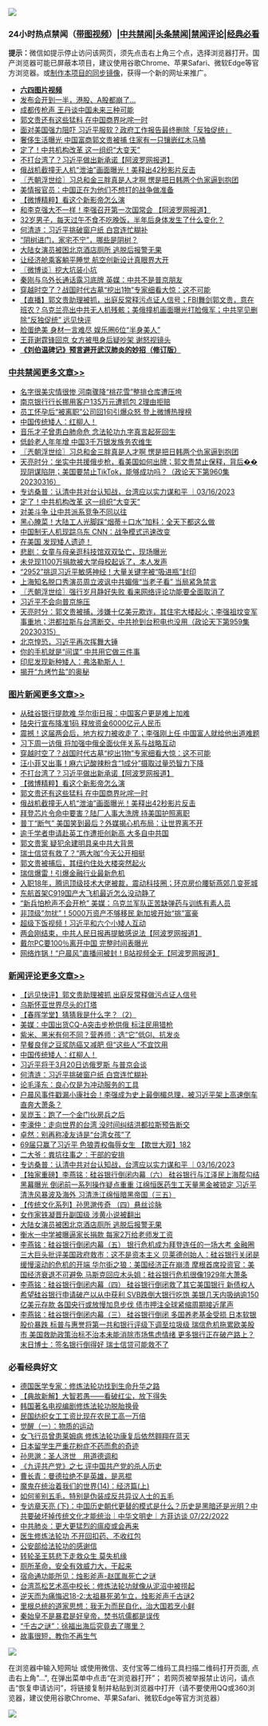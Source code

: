 ![](https://raw.githubusercontent.com/jsvpn/jsproxy/dev/64photo/fqnews-qr.jpg)

<div id="tt">
<h3>24小时热点禁闻（<a href="https://aaa.v2dns.tk/?QAjUl=BgRp5UNKRn&T5Vk=fPVH&Q59Ab=WxGE" target="_blank">带图视频</a>）|<a href="#%E4%B8%AD%E5%85%B1%E7%A6%81%E9%97%BB%E6%9B%B4%E5%A4%9A%E6%96%87%E7%AB%A0">中共禁闻</a>|<a href="#%E5%9B%BE%E7%89%87%E6%96%B0%E9%97%BB%E6%9B%B4%E5%A4%9A%E6%96%87%E7%AB%A0">头条禁闻</a>|<a href="#%E6%96%B0%E9%97%BB%E8%AF%84%E8%AE%BA%E6%9B%B4%E5%A4%9A%E6%96%87%E7%AB%A0">禁闻评论|<a href="#%E5%BF%85%E7%9C%8B%E7%BB%8F%E5%85%B8%E5%A5%BD%E6%96%87">经典必看</a></h3>
<div><b>提示：</b>微信如提示停止访问该网页，须先点击右上角三个点，选择浏览器打开。国产浏览器可能已屏蔽本项目，建议使用谷歌Chrome、苹果Safari、微软Edge等官方浏览器。或<a href="%E5%88%B6%E4%BD%9Cgit%E7%A6%81%E9%97%BB%E9%95%9C%E5%83%8F.md">制作本项目的同步镜像</a>，获得一个新的网址来推广。</div>
<ul>
<li><b><a href="http://d2.v2rss.gq/64.mp4" target="_blank">六四图片视频</a></b></li>
<li><a href="/finance/20230317/1860814.md">发布会开到一半，港股、A股都崩了…</a></li>
<li><a href="/baitai/20230317/1860825.md">成都传枪声 王丹谈中国未来三种可能</a></li>
<li><a href="/topimagenews/20230317/1860860.md">郭文贵还有这些猛料 在中国商界叱咤一时</a></li>
<li><a href="/baitai/20230317/1860826.md">面对美国强力阻吓 习近平服软？政府工作报告最终删除「反独促统」</a></li>
<li><a href="/cnnews/20230317/1860765.md">奢侈生活曝光 中国富商郭文贵被捕 住家有一只镶嵌红木马桶</a></li>
<li><a href="/cbnews/20230317/1860813.md">定了！中共机构改革 这一组织“大变天”</a></li>
<li><a href="/topimagenews/20230317/1860966.md">不打台湾了？习近平做出新承诺【阿波罗网报道】</a></li>
<li><a href="/topimagenews/20230316/1860715.md">俄战机截撞无人机“泄油”画面曝光！美释出42秒影片反击</a></li>
<li><a href="/cbnews/20230317/1860980.md">〖兲朝浮世绘〗习总和金三胖真是人才啊 愣是把日韩两个仇家逼到抱团</a></li>
<li><a href="/headline/20230317/1860839.md">美情报官员：中国正在为他们不想打的战争做准备</a></li>
<li><a href="/topimagenews/20230317/1860952.md">【微博精粹】看这个新影帝怎么演</a></li>
<li><a href="/cnnews/20230317/1860959.md">和李克强大不一样！李强召开第一次国常会 【阿波罗网报道】</a></li>
<li><a href="/health/20230317/1860904.md">32岁男子，每天过午不食不吃晚饭，半年后身体发生了什么变化？</a></li>
<li><a href="/comments/20230317/1861039.md">何清涟：习近平挑破窗户纸 白宫连忙糊补</a></li>
<li><a href="/lifebaike/20230317/1861005.md">“阴树进门，家宅不宁”，哪些是阴树？</a></li>
<li><a href="/comments/20230317/1860847.md">大陆女演员被困北京酒店厕所 逃脱后报警无果</a></li>
<li><a href="/cnnews/20230317/1860807.md">让经济舱乘客躺平睡觉 航空创新设计真眼界大开</a></li>
<li><a href="/ssgc/20230317/1860874.md">〖微博谈〗挖大坑装小坑</a></li>
<li><a href="/baitai/20230317/1860937.md">秦刚与乌外长通话露习底牌 英媒：中共不是普京朋友</a></li>
<li><a href="/topimagenews/20230317/1861048.md">穿越时空了？战国时代古墓“挖出1物”专家细看大惊：这不可能</a></li>
<li><a href="/sohnews/20230317/1860858.md">【直播】郭文贵助理被抓，出庭反常释污点证人信号；FBI舞剑郭文贵，意在班农？乌克兰亮出中共无人机残骸；美俄撞机画面曝光打脸俄军；中共罕见删除“反独促统” 远见快评</a></li>
<li><a href="/yule/20230317/1861018.md">脸蛋绝美 身材一言难尽 娱乐圈6位“半身美人”</a></li>
<li><a href="/yule/20230317/1860819.md">王菲谢霆锋回京 女方被甩身后疑吵架 谢怒视镜头</a></li>
<li><b><a href="/comments/20200207/1272816.md" target="_blank">《刘伯温碑记》预言避开武汉肺炎的妙招（修订版）</a></b></li>
</ul>
</div>

<div class="catlist">
<h3><a href="/cbnews/" target="_blank">中共禁闻</a><span><a href="/cbnews/" target="_blank" rel="nofollow">更多文章>></a></span></h3>
<ul>
<li><a href="/cbnews/20230317/1861150.md" target="_blank">名字很美灾情很惨 河南骤降“桃花雪”整排仓库遭压垮</a></li>
<li><a href="/cbnews/20230317/1861120.md" target="_blank">南京银行行长挪用客户135万元遭抓包 2理由拒赔</a></li>
<li><a href="/cbnews/20230317/1861109.md" target="_blank">员工怀孕后“被离职”公司回1句引爆众怒 登上微博热搜榜</a></li>
<li><a href="/comments/20230317/1861101.md" target="_blank">中国传统矮人：红柳人！</a></li>
<li><a href="/cbnews/20230317/1859793.md" target="_blank">音乐才子曾患白肺命危 念法轮功九字真言起死回生</a></li>
<li><a href="/cbnews/20230317/1861019.md" target="_blank">低龄老人年年增 中国3千万银发族务农维生</a></li>
<li><a href="/cbnews/20230317/1860980.md" target="_blank">〖兲朝浮世绘〗习总和金三胖真是人才啊 愣是把日韩两个仇家逼到抱团</a></li>
<li><a href="/cbnews/20230317/1860915.md" target="_blank">天亮时分：坐实中共援俄步枪，看美国如何出牌；郭文贵禁止保释，背后��现阴谋陷阱；美国要禁止TikTok，能够成功吗？（政论天下第960集 20230316）</a></li>
<li><a href="/comments/20230317/1860869.md" target="_blank">专访桑普：认清中共对台认知战，台湾应以实力谋和平 ｜03/16/2023</a></li>
<li><a href="/cbnews/20230317/1860813.md" target="_blank">定了！中共机构改革 这一组织“大变天”</a></li>
<li><a href="/cbnews/20230316/1860731.md" target="_blank">对美斗争 让中共派系竞争不同以往</a></li>
<li><a href="/cbnews/20230316/1860691.md" target="_blank">黑心腌菜！大陆工人光脚踩“烟蒂＋口水”加料：全天下都这么做</a></li>
<li><a href="/cbnews/20230316/1860659.md" target="_blank">中国制无人机现踪乌东 CNN：战争模式迅速改变</a></li>
<li><a href="/comments/20230316/1860656.md" target="_blank">在美国 发现矮人遗迹！</a></li>
<li><a href="/cbnews/20230316/1860622.md" target="_blank">悲剧：女童与母亲逛科技馆双双坠亡，现场曝光</a></li>
<li><a href="/cbnews/20230316/1860614.md" target="_blank">未兑现1100万捐款被大学母校起诉了，本人发声</a></li>
<li><a href="/cbnews/20230316/1860550.md" target="_blank">“2952”挑逗习近平敏感神经！大量关键字被“吸进瓶”封印</a></li>
<li><a href="/cbnews/20230316/1860549.md" target="_blank">上海知名脱口秀演员周立波讽中共媚俄“当老子看” 当局紧急禁言</a></li>
<li><a href="/cbnews/20230316/1860522.md" target="_blank">〖兲朝浮世绘〗强行岁月静好失败 看来网络评论功能要全面取消了</a></li>
<li><a href="/cbnews/20230316/1860480.md" target="_blank">习近平不会向普京施压</a></li>
<li><a href="/cbnews/20230316/1860456.md" target="_blank">天亮时分：郭文贵被捕，涉嫌十亿美元欺诈，其住宅大楼起火；李强祖坟变军事重地；洪都拉斯与台湾断交，中共抢到台积电也没用（政论天下第959集 20230315）</a></li>
<li><a href="/cbnews/20230316/1860355.md" target="_blank">北京惶恐，习近平再次挥舞大锤</a></li>
<li><a href="/cbnews/20230316/1860308.md" target="_blank">你的手机就是“间谍” 中共用它做三件事</a></li>
<li><a href="/comments/20230315/1860294.md" target="_blank">印尼发现新种矮人：弗洛勒斯人！</a></li>
<li><a href="/comments/20230315/1860136.md" target="_blank">揭开“九烤竹盐”的奥秘</a></li>

</ul>
</div>
<div class="catlist">
<h3><a href="/topimagenews/" target="_blank">图片新闻</a><span><a href="/topimagenews/" target="_blank" rel="nofollow">更多文章>></a></span></h3>
<ul>
<li><a href="/topimagenews/20230317/1861148.md" target="_blank">从硅谷银行提款难 华尔街日报：中国客户更是难上加难</a></li>
<li><a href="/topimagenews/20230317/1861147.md" target="_blank">陆央行宣布降准1码 释放资金6000亿元人民币</a></li>
<li><a href="/topimagenews/20230317/1861103.md" target="_blank">震撼！这届两会后，地方权力被收走了；李强刚上任 中国富人就给他出道难题</a></li>
<li><a href="/topimagenews/20230317/1861049.md" target="_blank">习下周一访俄 将加强中俄全面伙伴关系与战略互动</a></li>
<li><a href="/topimagenews/20230317/1861048.md" target="_blank">穿越时空了？战国时代古墓“挖出1物”专家细看大惊：这不可能</a></li>
<li><a href="/topimagenews/20230317/1861002.md" target="_blank">汪小菲又出事！麻六记酸辣粉含“1成分”摄取过量恐智力下降</a></li>
<li><a href="/topimagenews/20230317/1860966.md" target="_blank">不打台湾了？习近平做出新承诺【阿波罗网报道】</a></li>
<li><a href="/topimagenews/20230317/1860952.md" target="_blank">【微博精粹】看这个新影帝怎么演</a></li>
<li><a href="/topimagenews/20230317/1860860.md" target="_blank">郭文贵还有这些猛料 在中国商界叱咤一时</a></li>
<li><a href="/topimagenews/20230316/1860715.md" target="_blank">俄战机截撞无人机“泄油”画面曝光！美释出42秒影片反击</a></li>
<li><a href="/topimagenews/20230316/1860613.md" target="_blank">拜登芯片令命中要害？陆厂人事大洗牌 持美国护照离职</a></li>
<li><a href="/topimagenews/20230316/1860612.md" target="_blank">普丁“断气” 美国笑到最后？外媒揭心机布局：让世界离不开</a></li>
<li><a href="/topimagenews/20230316/1860599.md" target="_blank">逾千学者申请赴英工作遭拒创新高 大多自中共国</a></li>
<li><a href="/topimagenews/20230316/1860567.md" target="_blank">郭文贵案 疑犯余建明具亲中共大背景</a></li>
<li><a href="/topimagenews/20230316/1860478.md" target="_blank">瑞士信贷有救了？“两大咖”今天公开相挺</a></li>
<li><a href="/topimagenews/20230316/1860398.md" target="_blank">郭文贵被捕后，其纽约住处大楼突然起火</a></li>
<li><a href="/topimagenews/20230316/1860354.md" target="_blank">瑞信爆雷！引爆金融行业最新危机</a></li>
<li><a href="/topimagenews/20230315/1860222.md" target="_blank">入职18年，腾讯顶级技术大佬被裁，震动科技圈；环京房价腰斩燕郊几变死城</a></li>
<li><a href="/topimagenews/20230315/1860143.md" target="_blank">东航首架C919国产大飞机最近怎么没动静了</a></li>
<li><a href="/topimagenews/20230315/1860142.md" target="_blank">“新兵怕枪声不会开枪” 美媒：乌克兰军队正苦缺弹药与训练有素人员</a></li>
<li><a href="/topimagenews/20230315/1860126.md" target="_blank">非顶级&#8221;勿扰&#8221;！5000万资产不够移民 新加坡开始“挑”富豪</a></li>
<li><a href="/topimagenews/20230315/1860071.md" target="_blank">超级下饭视频！习近平和六个小矮人互动</a></li>
<li><a href="/topimagenews/20230315/1860046.md" target="_blank">两会刚结束，中共人民日报再提敏感说法【阿波罗网报道】</a></li>
<li><a href="/topimagenews/20230315/1860015.md" target="_blank">戴尔PC要100％离开中国 完整时间表曝光</a></li>
<li><a href="/topimagenews/20230315/1859988.md" target="_blank">网络炸锅！“户晨风”直播间被封！B站视频全无【阿波罗网报道】</a></li>

</ul>
</div>
<div class="catlist">
<h3><a href="/comments/" target="_blank">新闻评论</a><span><a href="/comments/" target="_blank" rel="nofollow">更多文章>></a></span></h3>
<ul>
<li><a href="/comments/20230317/1861134.md" target="_blank">【远见快评】郭文贵助理被抓 出庭反常释做污点证人信号</a></li>
<li><a href="/comments/20230317/1861133.md" target="_blank">乌斯怀亚世界尽头的灯塔</a></li>
<li><a href="/comments/20230317/1861132.md" target="_blank">【春晖学堂】猜猜我是什么字？（2）</a></li>
<li><a href="/comments/20230317/1861113.md" target="_blank">美媒：中国出货CQ-A突击步枪供俄 标注民用猎枪</a></li>
<li><a href="/comments/20230317/1861112.md" target="_blank">紫米、黑米有何不同？营养师：选“它”低GI、抗发炎</a></li>
<li><a href="/comments/20230317/1861111.md" target="_blank">早餐良伴之豆浆防癌又减肥 但“这些人”不宜饮用</a></li>
<li><a href="/comments/20230317/1861101.md" target="_blank">中国传统矮人：红柳人！</a></li>
<li><a href="/comments/20230317/1861082.md" target="_blank">习近平将于3月20日访俄罗斯 与普京会谈</a></li>
<li><a href="/comments/20230317/1861039.md" target="_blank">何清涟：习近平挑破窗户纸 白宫连忙糊补</a></li>
<li><a href="/comments/20230317/1861004.md" target="_blank">论毛泽东：良心仅是为冲动服务的工具</a></li>
<li><a href="/comments/20230317/1861001.md" target="_blank">户晨风事件戳漏小康社会！李强成为史上最倒楣总理，被习近平架上高速倒车直奔大萧条？</a></li>
<li><a href="/comments/20230317/1860969.md" target="_blank">吴崑玉：跑了一个金门伙房兵之后</a></li>
<li><a href="/comments/20230317/1860968.md" target="_blank">李濠仲：走向世界的台湾 没时间纠结洪都拉斯预告断交</a></li>
<li><a href="/comments/20230317/1860957.md" target="_blank">卓然：别再称凌友诗是“台湾女孩”了</a></li>
<li><a href="/comments/20230317/1860928.md" target="_blank">69届只赢了习近平 色狼弄权侮辱女生 【欺世大观】182</a></li>
<li><a href="/comments/20230317/1860907.md" target="_blank">二大爷：粪坑往事之：干部的安排</a></li>
<li><a href="/comments/20230317/1860869.md" target="_blank">专访桑普：认清中共对台认知战，台湾应以实力谋和平 ｜03/16/2023</a></li>
<li><a href="/comments/20230317/1860865.md" target="_blank">【独家重磅】李燕铭：硅谷银行倒闭内幕（六） 硅谷银行与江泽民上海帮勾结黑幕曝光 倒闭前一系列操作疑点重重 江绵恒医药生工天量黑金被锁定 习近平清洗风暴波及海外 习清洗江绵恒暗黑帝国（三五）</a></li>
<li><a href="/comments/20230317/1860849.md" target="_blank">【传统文化系列】孙思邈传奇 （四）悬丝诊脉</a></li>
<li><a href="/comments/20230317/1860848.md" target="_blank">女作家铁凝晋升副国级 涉黄小说被翻出</a></li>
<li><a href="/comments/20230317/1860847.md" target="_blank">大陆女演员被困北京酒店厕所 逃脱后报警无果</a></li>
<li><a href="/comments/20230317/1860846.md" target="_blank">衡水一中学被曝逼家长捐款 每家2万给老师发工资</a></li>
<li><a href="/comments/20230317/1860778.md" target="_blank">李燕铭：硅谷银行倒闭内幕（五） 银行危机成为拜登连任的一场大考 金融圈三大巨头批评美国政府救市：这不是资本主义 贝莱德创始人：硅谷银行关闭是缓慢滚动的危机的开端 华尔街之狼：美国经济正在崩溃 摩根首席投资官：美国经济衰退不可避免 马斯克回应木头姐：硅谷银行危机很像1929年大萧条</a></li>
<li><a href="/comments/20230317/1860776.md" target="_blank">李燕铭：硅谷银行倒闭内幕（四） 硅谷银行倒闭救了其它美国银行 新债权人希望硅谷银行申请破产以从中获利 SVB跌倒大银行吃饱 美银几天内吸纳逾150亿美元存款 各国央行或放慢加息步伐 债市押注全球紧缩周期接近尾声</a></li>
<li><a href="/comments/20230316/1860750.md" target="_blank">李燕铭：硅谷银行倒闭内幕（三） 硅谷银行倒闭 多国养老基金受损 日本软银股价暴跌 标普与惠誉将第一共和银行评级下调至垃圾级 瑞信危机拖累欧美股市 美国救助政策治标不治本未能消除市场焦虑情绪 更多银行正在破产路上？末日博士：签名银行倒得好 瑞士信贷可能救不了</a></li>

</ul>
</div>

<div class="catlist">
<h3>必看经典好文</h3>
<ul>
<li><a href="/comments/20200607/783186.md" target="_blank">德国医学专家：修炼法轮功找到生命升华之路</a></li>
<li><a href="/comments/20201217/1449706.md" target="_blank">【典故新解】大智若愚——看破红尘，放下得失</a></li>
<li><a href="/comments/20210805/1600200.md" target="_blank">韩国著名电视编剧修炼法轮功脱胎换骨</a></li>
<li><a href="/lifebaike/20200515/1328783.md" target="_blank">民国纺织女工工资比现在农民工高一万倍</a></li>
<li><a href="/comments/20200810/1377609.md" target="_blank">觉醒（一）：物质的运动</a></li>
<li><a href="/cnnews/20210512/1544604.md" target="_blank">女飞行员曾患莱姆病 修炼法轮功康复后依然翱翔在蓝天</a></li>
<li><a href="/comments/20210324/1511732.md" target="_blank">日本留学生严重花粉症不药而愈的奇迹</a></li>
<li><a href="/comments/20210216/1488350.md" target="_blank">孙思邈：圣人济世　用道德调和</a></li>
<li><a href="/bookonline/20131116/201048.md" target="_blank">《九评共产党》之七 评中国共产党的杀人历史</a></li>
<li><a href="/comments/20220727/1763613.md" target="_blank">曹长青：曼德拉绝不是英雄，是恶棍</a></li>
<li><a href="/topimagenews/20180605/953415.md" target="_blank">魔鬼在统治着我们的世界(14)：经济篇(上)</a></li>
<li><a href="/comments/20221120/1813928.md" target="_blank">如何鉴别五毛，特别是伪装成反共异议人士的五毛</a></li>
<li><a href="/bannedvideo/20220723/1761909.md" target="_blank">专访章天亮 (下)：中国历史朝代更替的模式是什么？历史是黑暗还是光明？中共要破坏掉传统文化才能统治｜中华文明史｜方菲访谈 07/22/2022</a></li>
<li><a href="/comments/20200211/1275071.md" target="_blank">中共肺炎：更大更猛烈的瘟疫或会再来</a></li>
<li><a href="/cbnews/20211114/1652055.md" target="_blank">医生修炼法轮功 不开回扣药、不收红包</a></li>
<li><a href="/aomi/history/20210111/1465363.md" target="_blank">公安部给法轮功的感谢信</a></li>
<li><a href="/health/20141127/823595.md" target="_blank">转轮圣王慈悲下走救众生 莫失机缘</a></li>
<li><a href="/comments/20220605/1742040.md" target="_blank">厕所革命，安全有效威力大，干起来</a></li>
<li><a href="/tculture/20151001/455916.md" target="_blank">宿命通功能所见：烛影斧声-赵匡胤死亡之谜</a></li>
<li><a href="/cbnews/20220707/1755000.md" target="_blank">台湾茑松艺术高中校长：修炼法轮功就像从泥沼中被捞起</a></li>
<li><a href="/tculture/20190304/1091070.md" target="_blank">逆天而为痛悔迟18-2:太祖暴死弟乍立，烛影斧声千古谜2</a></li>
<li><a href="/tculture/20171201/863884.md" target="_blank">里根总统的道家思想：我无为而民自化，治大国若烹小鲜</a></li>
<li><a href="/lifebaike/20210407/1521258.md" target="_blank">秦始皇不是暴君是好皇帝，焚书坑儒都是误传</a></li>
<li><a href="/lifebaike/20210704/1580186.md" target="_blank">“千古之谜”：徐福出海后究竟去了哪里？</a></li>
<li><a href="/funmedia/20210802/1598610.md" target="_blank">故事很短，教你不再生气</a></li>

</ul>
</div>

![](https://raw.githubusercontent.com/jsvpn/jsproxy/dev/64photo/fqnews-qr.jpg)

在浏览器中输入短网址 或使用微信、支付宝等二维码工具扫描二维码打开页面, 点击右上角"...", 在弹出菜单中点击“在浏览器打开”； 若网页被举报禁止访问，请点击“恢复申请访问”，将链接复制并粘贴到浏览器中打开（请不要使用QQ或360浏览器，建议使用谷歌Chrome、苹果Safari、微软Edge等官方浏览器）

![](https://raw.githubusercontent.com/jsvpn/jsproxy/dev/64photo/wx.jpg)